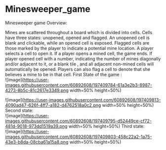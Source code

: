 # Minesweeper_game
Minesweeper game
Overview:

Mines are scattered throughout a board which is divided into cells. 
Cells have three states: unopened, opened and flagged. 
An unopened cell is blank and clickable, while an opened cell is exposed.
Flagged cells are those marked by the player to indicate a potential mine location.
A player selects a cell to open it. If a player opens a mined cell, the game ends.
If player opened cell with a number, indicating the number of mines diagonally and/or adjacent to it, or a blank tile , and all adjacent non-mined cells will automatically be opened.
Players can also flag a cell to denote that she believes a mine to be in that cell.
First State of the game :<br/>
![image](https://user-images.githubusercontent.com/60892608/197409784-61a3e2b3-8987-4273-8b5c-81c2617e3349.png width=50% height=50%)

![image](https://user-images.githubusercontent.com/60892608/197409813-4090ad47-626f-4ff7-a182-d4762518a0c2.png width=50% height=50%)
Second state:<br/>
![image](https://user-images.githubusercontent.com/60892608/197409795-d52449ce-cf72-481d-9018-973dd1519a39.png width=50% height=50%)
Third state:<br/>
![image](https://user-images.githubusercontent.com/60892608/197409803-458c22a2-1a75-43e3-b8da-08cba61a15a8.png width=50% height=50%)




